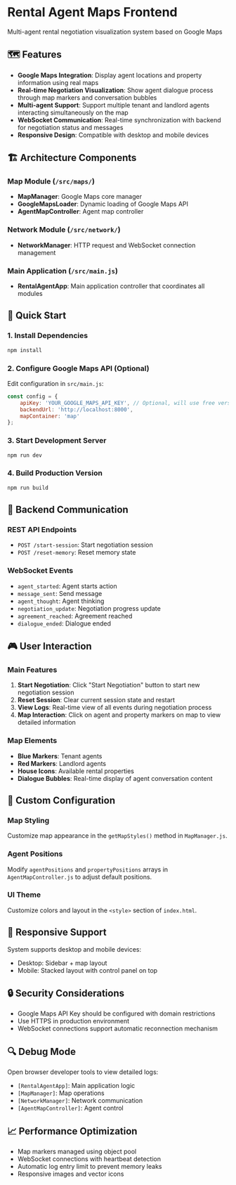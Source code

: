 # Rental Agent Maps Frontend

Multi-agent rental negotiation visualization system based on Google Maps

## 🗺️ Features

- **Google Maps Integration**: Display agent locations and property information using real maps
- **Real-time Negotiation Visualization**: Show agent dialogue process through map markers and conversation bubbles  
- **Multi-agent Support**: Support multiple tenant and landlord agents interacting simultaneously on the map
- **WebSocket Communication**: Real-time synchronization with backend for negotiation status and messages
- **Responsive Design**: Compatible with desktop and mobile devices

## 🏗️ Architecture Components

### Map Module (`/src/maps/`)

- **MapManager**: Google Maps core manager
- **GoogleMapsLoader**: Dynamic loading of Google Maps API  
- **AgentMapController**: Agent map controller

### Network Module (`/src/network/`)

- **NetworkManager**: HTTP request and WebSocket connection management

### Main Application (`/src/main.js`)

- **RentalAgentApp**: Main application controller that coordinates all modules

## 🚀 Quick Start

### 1. Install Dependencies

```bash
npm install
```

### 2. Configure Google Maps API (Optional)

Edit configuration in `src/main.js`:

```javascript
const config = {
    apiKey: 'YOUR_GOOGLE_MAPS_API_KEY', // Optional, will use free version if not provided
    backendUrl: 'http://localhost:8000',
    mapContainer: 'map'
};
```

### 3. Start Development Server

```bash
npm run dev
```

### 4. Build Production Version

```bash
npm run build
```

## 📡 Backend Communication

### REST API Endpoints

- `POST /start-session`: Start negotiation session
- `POST /reset-memory`: Reset memory state

### WebSocket Events

- `agent_started`: Agent starts action
- `message_sent`: Send message
- `agent_thought`: Agent thinking
- `negotiation_update`: Negotiation progress update
- `agreement_reached`: Agreement reached
- `dialogue_ended`: Dialogue ended

## 🎮 User Interaction

### Main Features

1. **Start Negotiation**: Click "Start Negotiation" button to start new negotiation session
2. **Reset Session**: Clear current session state and restart
3. **View Logs**: Real-time view of all events during negotiation process
4. **Map Interaction**: Click on agent and property markers on map to view detailed information

### Map Elements

- **Blue Markers**: Tenant agents
- **Red Markers**: Landlord agents
- **House Icons**: Available rental properties
- **Dialogue Bubbles**: Real-time display of agent conversation content

## 🔧 Custom Configuration

### Map Styling

Customize map appearance in the `getMapStyles()` method in `MapManager.js`.

### Agent Positions

Modify `agentPositions` and `propertyPositions` arrays in `AgentMapController.js` to adjust default positions.

### UI Theme

Customize colors and layout in the `<style>` section of `index.html`.

## 📱 Responsive Support

System supports desktop and mobile devices:

- Desktop: Sidebar + map layout
- Mobile: Stacked layout with control panel on top

## 🔒 Security Considerations

- Google Maps API Key should be configured with domain restrictions
- Use HTTPS in production environment
- WebSocket connections support automatic reconnection mechanism

## 🔍 Debug Mode

Open browser developer tools to view detailed logs:

- `[RentalAgentApp]`: Main application logic
- `[MapManager]`: Map operations
- `[NetworkManager]`: Network communication
- `[AgentMapController]`: Agent control

## 📈 Performance Optimization

- Map markers managed using object pool
- WebSocket connections with heartbeat detection
- Automatic log entry limit to prevent memory leaks
- Responsive images and vector icons
